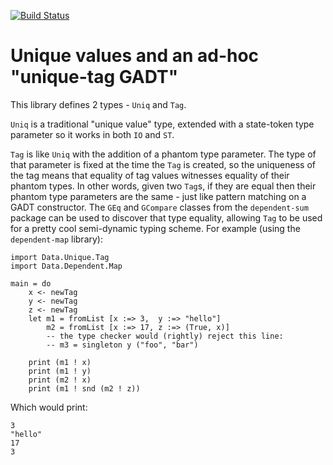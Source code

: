 [![Build Status](https://travis-ci.org/github/obsidiansystems/prim-uniq.svg)](https://travis-ci.org/obsidiansystems/prim-uniq)

Unique values and an ad-hoc "unique-tag GADT"
=============================================

This library defines 2 types - `Uniq` and `Tag`.

`Uniq` is a traditional "unique value" type, extended with a state-token type parameter so it works in both `IO` and `ST`.

`Tag` is like `Uniq` with the addition of a phantom type parameter.  The type of that parameter is fixed at the time the `Tag` is created, so the uniqueness of the tag means that equality of tag values witnesses equality of their phantom types.  In other words, given two `Tag`s, if they are equal then their phantom type parameters are the same - just like pattern matching on a GADT constructor.  The `GEq` and `GCompare` classes from the `dependent-sum` package can be used to discover that type equality, allowing `Tag` to be used for a pretty cool semi-dynamic typing scheme.  For example (using the `dependent-map` library):

    import Data.Unique.Tag
    import Data.Dependent.Map
    
    main = do
        x <- newTag
        y <- newTag
        z <- newTag
        let m1 = fromList [x :=> 3,  y :=> "hello"]
            m2 = fromList [x :=> 17, z :=> (True, x)]
            -- the type checker would (rightly) reject this line:
            -- m3 = singleton y ("foo", "bar")
        
        print (m1 ! x)
        print (m1 ! y)
        print (m2 ! x)
        print (m1 ! snd (m2 ! z))

Which would print:

    3
    "hello"
    17
    3
